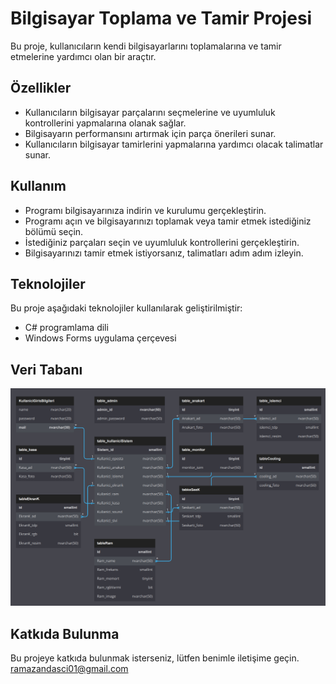 # Bilgisayar Toplama ve Tamir Projesi

Bu proje, kullanıcıların kendi bilgisayarlarını toplamalarına ve tamir etmelerine yardımcı olan bir araçtır. 

## Özellikler

- Kullanıcıların bilgisayar parçalarını seçmelerine ve uyumluluk kontrollerini yapmalarına olanak sağlar.
- Bilgisayarın performansını artırmak için parça önerileri sunar.
- Kullanıcıların bilgisayar tamirlerini yapmalarına yardımcı olacak talimatlar sunar.

## Kullanım

- Programı bilgisayarınıza indirin ve kurulumu gerçekleştirin.
- Programı açın ve bilgisayarınızı toplamak veya tamir etmek istediğiniz bölümü seçin.
- İstediğiniz parçaları seçin ve uyumluluk kontrollerini gerçekleştirin.
- Bilgisayarınızı tamir etmek istiyorsanız, talimatları adım adım izleyin.

## Teknolojiler

Bu proje aşağıdaki teknolojiler kullanılarak geliştirilmiştir:

- C# programlama dili
- Windows Forms uygulama çerçevesi

## Veri Tabanı
![Veri Tabanı Temsili Görsel](https://github.com/Iskenderun-Technical-University/donem-projesi-RamazanDasci/blob/main/image.png)


## Katkıda Bulunma

Bu projeye katkıda bulunmak isterseniz, lütfen benimle iletişime geçin.
ramazandasci01@gmail.com
